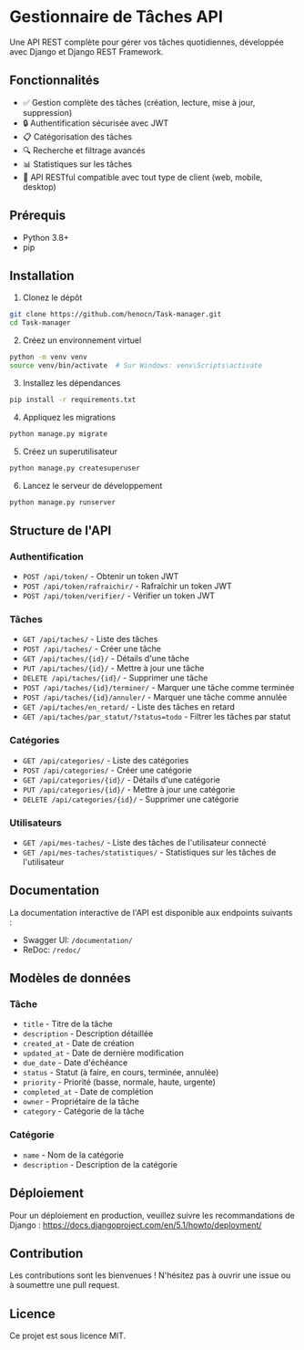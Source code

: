 # Gestionnaire de Tâches API

Une API REST complète pour gérer vos tâches quotidiennes, développée avec Django et Django REST Framework.

## Fonctionnalités

- ✅ Gestion complète des tâches (création, lecture, mise à jour, suppression)
- 🔒 Authentification sécurisée avec JWT
- 📋 Catégorisation des tâches
- 🔍 Recherche et filtrage avancés
- 📊 Statistiques sur les tâches
- 📱 API RESTful compatible avec tout type de client (web, mobile, desktop)

## Prérequis

- Python 3.8+
- pip

## Installation

1. Clonez le dépôt
```bash
git clone https://github.com/henocn/Task-manager.git
cd Task-manager
```

2. Créez un environnement virtuel
```bash
python -m venv venv
source venv/bin/activate  # Sur Windows: venv\Scripts\activate
```

3. Installez les dépendances
```bash
pip install -r requirements.txt
```

4. Appliquez les migrations
```bash
python manage.py migrate
```

5. Créez un superutilisateur
```bash
python manage.py createsuperuser
```

6. Lancez le serveur de développement
```bash
python manage.py runserver
```

## Structure de l'API

### Authentification

- `POST /api/token/` - Obtenir un token JWT
- `POST /api/token/rafraichir/` - Rafraîchir un token JWT
- `POST /api/token/verifier/` - Vérifier un token JWT

### Tâches

- `GET /api/taches/` - Liste des tâches
- `POST /api/taches/` - Créer une tâche
- `GET /api/taches/{id}/` - Détails d'une tâche
- `PUT /api/taches/{id}/` - Mettre à jour une tâche
- `DELETE /api/taches/{id}/` - Supprimer une tâche
- `POST /api/taches/{id}/terminer/` - Marquer une tâche comme terminée
- `POST /api/taches/{id}/annuler/` - Marquer une tâche comme annulée
- `GET /api/taches/en_retard/` - Liste des tâches en retard
- `GET /api/taches/par_statut/?status=todo` - Filtrer les tâches par statut

### Catégories

- `GET /api/categories/` - Liste des catégories
- `POST /api/categories/` - Créer une catégorie
- `GET /api/categories/{id}/` - Détails d'une catégorie
- `PUT /api/categories/{id}/` - Mettre à jour une catégorie
- `DELETE /api/categories/{id}/` - Supprimer une catégorie

### Utilisateurs

- `GET /api/mes-taches/` - Liste des tâches de l'utilisateur connecté
- `GET /api/mes-taches/statistiques/` - Statistiques sur les tâches de l'utilisateur

## Documentation

La documentation interactive de l'API est disponible aux endpoints suivants :

- Swagger UI: `/documentation/`
- ReDoc: `/redoc/`

## Modèles de données

### Tâche

- `title` - Titre de la tâche
- `description` - Description détaillée
- `created_at` - Date de création
- `updated_at` - Date de dernière modification
- `due_date` - Date d'échéance
- `status` - Statut (à faire, en cours, terminée, annulée)
- `priority` - Priorité (basse, normale, haute, urgente)
- `completed_at` - Date de complétion
- `owner` - Propriétaire de la tâche
- `category` - Catégorie de la tâche

### Catégorie

- `name` - Nom de la catégorie
- `description` - Description de la catégorie

## Déploiement

Pour un déploiement en production, veuillez suivre les recommandations de Django :
https://docs.djangoproject.com/en/5.1/howto/deployment/

## Contribution

Les contributions sont les bienvenues ! N'hésitez pas à ouvrir une issue ou à soumettre une pull request.

## Licence

Ce projet est sous licence MIT.